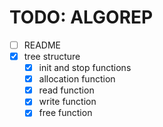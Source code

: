 # TODO: ALGOREP

- [ ] README
- [x] tree structure
  - [x] init and stop functions
  - [x] allocation function
  - [x] read function
  - [x] write function
  - [x] free function
